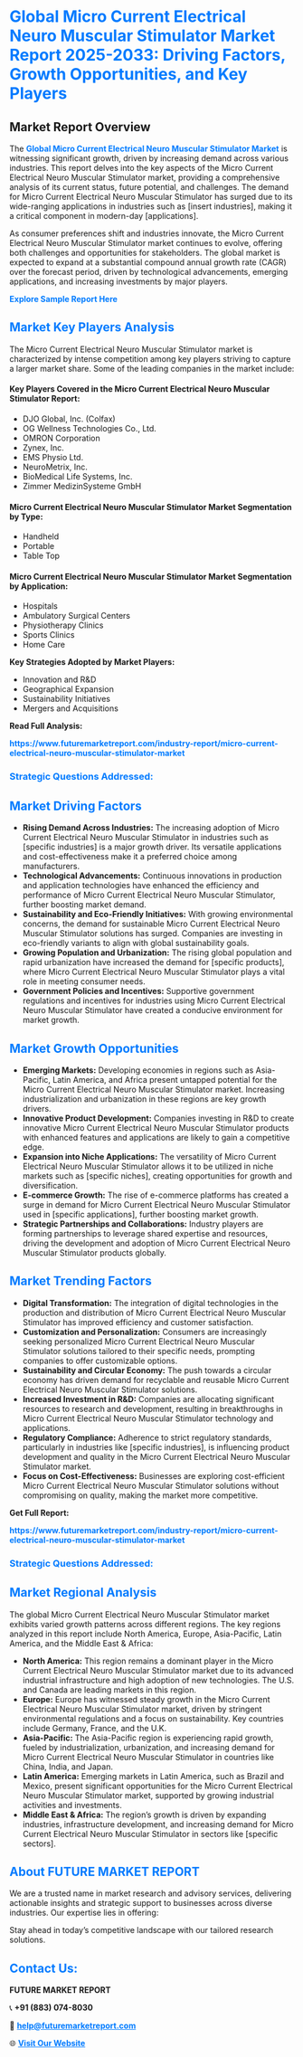 <h1 style="color: #007BFF;">Global Micro Current Electrical Neuro Muscular Stimulator Market Report 2025-2033: Driving Factors, Growth Opportunities, and Key Players</h1>

<section id="overview">
<h2>Market Report Overview</h2>
<p>The <a href="https://www.futuremarketreport.com/industry-report/micro-current-electrical-neuro-muscular-stimulator-market" style="color: #007BFF; text-decoration: none;"><strong>Global Micro Current Electrical Neuro Muscular Stimulator Market</strong></a> is witnessing significant growth, driven by increasing demand across various industries. This report delves into the key aspects of the Micro Current Electrical Neuro Muscular Stimulator market, providing a comprehensive analysis of its current status, future potential, and challenges. The demand for Micro Current Electrical Neuro Muscular Stimulator has surged due to its wide-ranging applications in industries such as [insert industries], making it a critical component in modern-day [applications].</p>
<p>As consumer preferences shift and industries innovate, the Micro Current Electrical Neuro Muscular Stimulator market continues to evolve, offering both challenges and opportunities for stakeholders. The global market is expected to expand at a substantial compound annual growth rate (CAGR) over the forecast period, driven by technological advancements, emerging applications, and increasing investments by major players.</p>
</section>

<section id="overview">
<p><a href="https://www.futuremarketreport.com/request-sample/reportId=64375" style="color: #007BFF; text-decoration: none;"><strong>Explore Sample Report Here</strong></a></p>
</section>

<section id="key-players">
<h2 style="color: #007BFF;">Market Key Players Analysis</h2>
<p>The Micro Current Electrical Neuro Muscular Stimulator market is characterized by intense competition among key players striving to capture a larger market share. Some of the leading companies in the market include:</p>
<h4>Key Players Covered in the Micro Current Electrical Neuro Muscular Stimulator Report:</h4>
<ul><li>DJO Global, Inc. (Colfax)</li><li>OG Wellness Technologies Co., Ltd.</li><li>OMRON Corporation</li><li>Zynex, Inc.</li><li>EMS Physio Ltd.</li><li>NeuroMetrix, Inc.</li><li>BioMedical Life Systems, Inc.</li><li>Zimmer MedizinSysteme GmbH</li></ul>
<h4>Micro Current Electrical Neuro Muscular Stimulator Market Segmentation by Type:</h4>
<ul><li>Handheld</li><li>Portable</li><li>Table Top</li></ul>

<h4>Micro Current Electrical Neuro Muscular Stimulator Market Segmentation by Application:</h4>
<ul><li>Hospitals</li><li>Ambulatory Surgical Centers</li><li>Physiotherapy Clinics</li><li>Sports Clinics</li><li>Home Care</li></ul>
<p><strong>Key Strategies Adopted by Market Players:</strong></p>
<ul>
<li>Innovation and R&D</li>
<li>Geographical Expansion</li>
<li>Sustainability Initiatives</li>
<li>Mergers and Acquisitions</li>
</ul>
</section>

<section>
<p><strong>Read Full Analysis: </strong></p><a href="https://www.futuremarketreport.com/industry-report/micro-current-electrical-neuro-muscular-stimulator-market" style="color: #007BFF; text-decoration: none;"><strong>https://www.futuremarketreport.com/industry-report/micro-current-electrical-neuro-muscular-stimulator-market</strong></a>
<h3 style="color: #007BFF;">Strategic Questions Addressed:</h3>
</section>

<section id="driving-factors">
<h2 style="color: #007BFF;">Market Driving Factors</h2>
<ul>
<li><strong>Rising Demand Across Industries:</strong> The increasing adoption of Micro Current Electrical Neuro Muscular Stimulator in industries such as [specific industries] is a major growth driver. Its versatile applications and cost-effectiveness make it a preferred choice among manufacturers.</li>
<li><strong>Technological Advancements:</strong> Continuous innovations in production and application technologies have enhanced the efficiency and performance of Micro Current Electrical Neuro Muscular Stimulator, further boosting market demand.</li>
<li><strong>Sustainability and Eco-Friendly Initiatives:</strong> With growing environmental concerns, the demand for sustainable Micro Current Electrical Neuro Muscular Stimulator solutions has surged. Companies are investing in eco-friendly variants to align with global sustainability goals.</li>
<li><strong>Growing Population and Urbanization:</strong> The rising global population and rapid urbanization have increased the demand for [specific products], where Micro Current Electrical Neuro Muscular Stimulator plays a vital role in meeting consumer needs.</li>
<li><strong>Government Policies and Incentives:</strong> Supportive government regulations and incentives for industries using Micro Current Electrical Neuro Muscular Stimulator have created a conducive environment for market growth.</li>
</ul>
</section>

<section id="growth-opportunities">
<h2 style="color: #007BFF;">Market Growth Opportunities</h2>
<ul>
<li><strong>Emerging Markets:</strong> Developing economies in regions such as Asia-Pacific, Latin America, and Africa present untapped potential for the Micro Current Electrical Neuro Muscular Stimulator market. Increasing industrialization and urbanization in these regions are key growth drivers.</li>
<li><strong>Innovative Product Development:</strong> Companies investing in R&D to create innovative Micro Current Electrical Neuro Muscular Stimulator products with enhanced features and applications are likely to gain a competitive edge.</li>
<li><strong>Expansion into Niche Applications:</strong> The versatility of Micro Current Electrical Neuro Muscular Stimulator allows it to be utilized in niche markets such as [specific niches], creating opportunities for growth and diversification.</li>
<li><strong>E-commerce Growth:</strong> The rise of e-commerce platforms has created a surge in demand for Micro Current Electrical Neuro Muscular Stimulator used in [specific applications], further boosting market growth.</li>
<li><strong>Strategic Partnerships and Collaborations:</strong> Industry players are forming partnerships to leverage shared expertise and resources, driving the development and adoption of Micro Current Electrical Neuro Muscular Stimulator products globally.</li>
</ul>
</section>

<section id="trending-factors">
<h2 style="color: #007BFF;">Market Trending Factors</h2>
<ul>
<li><strong>Digital Transformation:</strong> The integration of digital technologies in the production and distribution of Micro Current Electrical Neuro Muscular Stimulator has improved efficiency and customer satisfaction.</li>
<li><strong>Customization and Personalization:</strong> Consumers are increasingly seeking personalized Micro Current Electrical Neuro Muscular Stimulator solutions tailored to their specific needs, prompting companies to offer customizable options.</li>
<li><strong>Sustainability and Circular Economy:</strong> The push towards a circular economy has driven demand for recyclable and reusable Micro Current Electrical Neuro Muscular Stimulator solutions.</li>
<li><strong>Increased Investment in R&D:</strong> Companies are allocating significant resources to research and development, resulting in breakthroughs in Micro Current Electrical Neuro Muscular Stimulator technology and applications.</li>
<li><strong>Regulatory Compliance:</strong> Adherence to strict regulatory standards, particularly in industries like [specific industries], is influencing product development and quality in the Micro Current Electrical Neuro Muscular Stimulator market.</li>
<li><strong>Focus on Cost-Effectiveness:</strong> Businesses are exploring cost-efficient Micro Current Electrical Neuro Muscular Stimulator solutions without compromising on quality, making the market more competitive.</li>
</ul>
</section>

<section>
<p><strong>Get Full Report: </strong></p><a href="https://www.futuremarketreport.com/industry-report/micro-current-electrical-neuro-muscular-stimulator-market" style="color: #007BFF; text-decoration: none;"><strong>https://www.futuremarketreport.com/industry-report/micro-current-electrical-neuro-muscular-stimulator-market</strong></a>
<h3 style="color: #007BFF;">Strategic Questions Addressed:</h3>
</section>


<section id="regional-analysis">
<h2 style="color: #007BFF;">Market Regional Analysis</h2>
<p>The global Micro Current Electrical Neuro Muscular Stimulator market exhibits varied growth patterns across different regions. The key regions analyzed in this report include North America, Europe, Asia-Pacific, Latin America, and the Middle East & Africa:</p>
<ul>
<li><strong>North America:</strong> This region remains a dominant player in the Micro Current Electrical Neuro Muscular Stimulator market due to its advanced industrial infrastructure and high adoption of new technologies. The U.S. and Canada are leading markets in this region.</li>
<li><strong>Europe:</strong> Europe has witnessed steady growth in the Micro Current Electrical Neuro Muscular Stimulator market, driven by stringent environmental regulations and a focus on sustainability. Key countries include Germany, France, and the U.K.</li>
<li><strong>Asia-Pacific:</strong> The Asia-Pacific region is experiencing rapid growth, fueled by industrialization, urbanization, and increasing demand for Micro Current Electrical Neuro Muscular Stimulator in countries like China, India, and Japan.</li>
<li><strong>Latin America:</strong> Emerging markets in Latin America, such as Brazil and Mexico, present significant opportunities for the Micro Current Electrical Neuro Muscular Stimulator market, supported by growing industrial activities and investments.</li>
<li><strong>Middle East & Africa:</strong> The region’s growth is driven by expanding industries, infrastructure development, and increasing demand for Micro Current Electrical Neuro Muscular Stimulator in sectors like [specific sectors].</li>
</ul>
</section>

<footer>
<h2 style="color: #007BFF;">About FUTURE MARKET REPORT</h2>
<p>We are a trusted name in market research and advisory services, delivering actionable insights and strategic support to businesses across diverse industries. Our expertise lies in offering:</p>

<p>Stay ahead in today’s competitive landscape with our tailored research solutions.</p>

<h2 style="color: #007BFF;">Contact Us:</h2>
<p><strong>FUTURE MARKET REPORT</strong></p>
<p>📞 <strong>+91 (883) 074-8030</strong></p>
<p>📧 <strong><a href="mailto:help@futuremarketreport.com" style="color: #007BFF;">help@futuremarketreport.com</a></strong></p>
<p>🌐 <strong><a href="https://www.futuremarketreport.com/" style="color: #007BFF;">Visit Our Website</a></strong></p>
</footer>